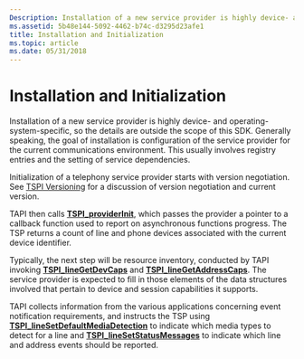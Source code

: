 ```yaml
---
Description: Installation of a new service provider is highly device- and operating-system-specific, so the details are outside the scope of this SDK.
ms.assetid: 5b48e144-5092-4462-b74c-d3295d23afe1
title: Installation and Initialization
ms.topic: article
ms.date: 05/31/2018
---
```


# Installation and Initialization

Installation of a new service provider is highly device- and operating-system-specific, so the details are outside the scope of this SDK. Generally speaking, the goal of installation is configuration of the service provider for the current communications environment. This usually involves registry entries and the setting of service dependencies.

Initialization of a telephony service provider starts with version negotiation. See [TSPI Versioning](tspi-versioning.md) for a discussion of version negotiation and current version.

TAPI then calls [**TSPI\_providerInit**](https://msdn.microsoft.com/en-us/library/ms725960(v=VS.85).aspx), which passes the provider a pointer to a callback function used to report on asynchronous functions progress. The TSP returns a count of line and phone devices associated with the current device identifier.

Typically, the next step will be resource inventory, conducted by TAPI invoking [**TSPI\_lineGetDevCaps**](https://msdn.microsoft.com/en-us/library/ms725568(v=VS.85).aspx) and [**TSPI\_lineGetAddressCaps**](https://msdn.microsoft.com/en-us/library/ms725560(v=VS.85).aspx). The service provider is expected to fill in those elements of the data structures involved that pertain to device and session capabilities it supports.

TAPI collects information from the various applications concerning event notification requirements, and instructs the TSP using [**TSPI\_lineSetDefaultMediaDetection**](https://msdn.microsoft.com/en-us/library/ms725601(v=VS.85).aspx) to indicate which media types to detect for a line and [**TSPI\_lineSetStatusMessages**](https://msdn.microsoft.com/en-us/library/ms725606(v=VS.85).aspx) to indicate which line and address events should be reported.

 

 



